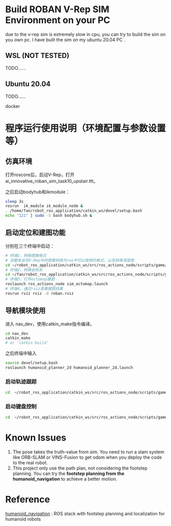# Build ROBAN V-Rep SIM Environment on your PC

due to the v-rep sim is extremely slow in cpu, you can try to build the sim on you own pc. I have built the sim on my ubuntu 20.04 PC .

## WSL (NOT TESTED)

TODO......

## Ubuntu 20.04 

TODO......

docker

# 程序运行使用说明（环境配置与参数设置等）

## 仿真环境

打开roscore后，启动V-Rep，打开ai_innovative_roban_sim_task10_upstair.ttt。

之后启动bodyhub和ikmodule：

```Bash
sleep 3s
rosrun  ik_module ik_module_node &
. /home/fan/robot_ros_application/catkin_ws/devel/setup.bash
echo "121" | sudo -S bash bodyhub.sh &
```


## 启动定位和建图功能

分别在三个终端中启动：

```Bash
# 终端1，转换图像格式
# 该脚本会将V-Rep中的图像转换为ros中可以使用的格式，以及转换深度图
cd ~/robot_ros_application/catkin_ws/src/ros_actions_node/scripts/game/2022/normal_sim_game/ai_innovative_roban_sim/scripts && python3 ./sim_image_convert_slam_form.py
# 终端2，转换坐标系
cd ~/fan/robot_ros_application/catkin_ws/src/ros_actions_node/scripts/game/2022/normal_sim_game/ai_innovative_roban_sim/scripts && python3 ./sim_pr_convert_pose.py 
# 终端3，打开octomap建图
roslaunch ros_actions_node sim_octomap.launch
# 终端4，通过rviz查看建图结果
rosrun rviz rviz -d roban.rviz
```

## 导航模块使用

进入 nav_dev，使用catkin_make指令编译。

``` bash
cd nav_dev
catkin_make 
# or 'catkin build'
```

之后终端中输入

```Bash
source devel/setup.bash
roslaunch humanoid_planner_2d humanoid_planner_2d.launch 
```

### 启动轨迹跟踪

```Bash
cd  ~/robot_ros_application/catkin_ws/src/ros_actions_node/scripts/game/2022/caai_roban_challenge/path_track && python3 Task_path_tracking.py 
```

### 启动键盘控制

```Bash
cd  ~/robot_ros_application/catkin_ws/src/ros_actions_node/scripts/game/2022/caai_roban_challenge/path_track && python3 key_ctrl.py 
```

# Known Issues

1. The pose takes the truth-value from sim. You need to run a slam system like ORB-SLAM or VINS-Fusion to get odom when you deploy the code to the real robot.
2. This project only use the path plan, not considering the footstep planning. You can try the **footstep planning from the humanoid_navigation** to achieve a better motion.

# Reference 

[humanoid_navigation](http://wiki.ros.org/humanoid_navigation) : ROS stack with footstep planning and localization for humanoid robots

